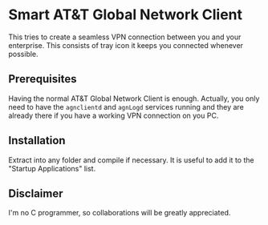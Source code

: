 # Smart AT&T Global Network Client

This tries to create a seamless VPN connection between you and your enterprise.
This consists of tray icon it keeps you connected whenever possible.

## Prerequisites

Having the normal AT&T Global Network Client is enough. Actually, you only need
to have the `agnclientd` and `agnLogd` services running and they are already
there if you have a working VPN connection on you PC.

## Installation

Extract into any folder and compile if necessary. It is useful to add it to the
"Startup Applications" list.

## Disclaimer

I'm no C programmer, so collaborations will be greatly appreciated.
